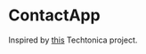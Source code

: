 # ContactApp

Inspired by [this](https://github.com/Yosolita1978/week11ContactApp) Techtonica project.

